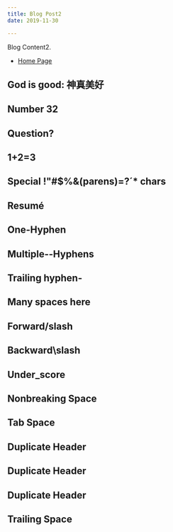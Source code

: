 ```yaml
---
title: Blog Post2
date: 2019-11-30

---
```


Blog Content2.


* [Home Page](/README.md)



## God is good: 神真美好
## Number 32
## Question?
## 1+2=3
## Special !"#$%&(parens)=?´* chars
## Resumé
## One-Hyphen
## Multiple--Hyphens
## Trailing hyphen-
## Many   spaces  here
## Forward/slash
## Backward\slash
## Under_score
## Nonbreaking Space
## Tab	Space
## Duplicate Header
## Duplicate Header
## Duplicate Header
## Trailing Space #

